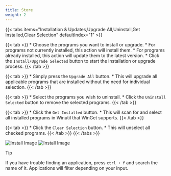 ```yaml
---
title: Store
weight: 2
---
```


{{< tabs items="Installation & Updates,Upgrade All,Uninstall,Get Installed,Clear Selection" defaultIndex="1" >}}

  {{< tab >}}
    * Choose the programs you want to install or upgrade.
        * For programs not currently installed, this action will install them.
        * For programs already installed, this action will update them to the latest version.
    * Click the `Install/Upgrade Selected` button to start the installation or upgrade process.
  {{< /tab >}}

  {{< tab >}}
    * Simply press the `Upgrade All` button.
    * This will upgrade all applicable programs that are installed without the need for individual selection.
  {{< /tab >}}

  {{< tab >}}
    * Select the programs you wish to uninstall.
    * Click the `Uninstall Selected` button to remove the selected programs.
  {{< /tab >}}
  
  {{< tab >}}
    * Click the `Get Installed` button.
    * This will scan for and select all installed programs in Winutil that WinGet supports.
  {{< /tab >}}
    
  {{< tab >}}
    * Click the `Clear Selection` button.
    * This will unselect all checked programs.
  {{< /tab >}}
{{< /tabs >}}

![Install Image](assets/Install-Tab-Dark.png#only-dark#gh-dark-mode-only)
![Install Image](assets/Install-Tab-Light.png#only-light#gh-light-mode-only)


> [!TIP]
> If you have trouble finding an application, press `ctrl + f` and search the name of it. Applications will filter depending on your input.